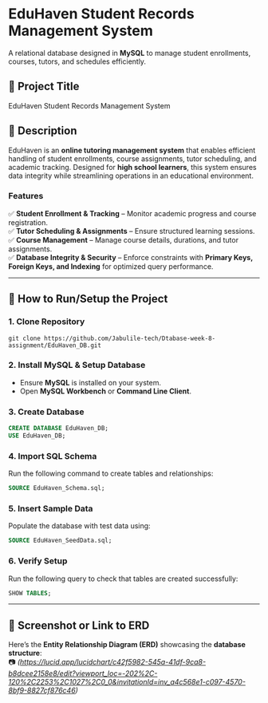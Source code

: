 # **EduHaven Student Records Management System**  
A relational database designed in **MySQL** to manage student enrollments, courses, tutors, and schedules efficiently.

## **📌 Project Title**  
EduHaven Student Records Management System

## **📌 Description**  
EduHaven is an **online tutoring management system** that enables efficient handling of student enrollments, course assignments, tutor scheduling, and academic tracking. Designed for **high school learners**, this system ensures data integrity while streamlining operations in an educational environment.

### **Features**
✅ **Student Enrollment & Tracking** – Monitor academic progress and course registration.  
✅ **Tutor Scheduling & Assignments** – Ensure structured learning sessions.  
✅ **Course Management** – Manage course details, durations, and tutor assignments.  
✅ **Database Integrity & Security** – Enforce constraints with **Primary Keys, Foreign Keys, and Indexing** for optimized query performance.

---

## **📌 How to Run/Setup the Project**
### **1. Clone Repository**
```
git clone https://github.com/Jabulile-tech/Dtabase-week-8-assignment/EduHaven_DB.git
```

### **2. Install MySQL & Setup Database**
- Ensure **MySQL** is installed on your system.
- Open **MySQL Workbench** or **Command Line Client**.

### **3. Create Database**
```sql
CREATE DATABASE EduHaven_DB;
USE EduHaven_DB;
```

### **4. Import SQL Schema**
Run the following command to create tables and relationships:
```sql
SOURCE EduHaven_Schema.sql;
```

### **5. Insert Sample Data**
Populate the database with test data using:
```sql
SOURCE EduHaven_SeedData.sql;
```

### **6. Verify Setup**
Run the following query to check that tables are created successfully:
```sql
SHOW TABLES;
```

---

## **📌 Screenshot or Link to ERD**  
Here’s the **Entity Relationship Diagram (ERD)** showcasing the **database structure**:  
📷 _(https://lucid.app/lucidchart/c42f5982-545a-41df-9ca8-b8dcee2158e8/edit?viewport_loc=-202%2C-120%2C2253%2C1027%2C0_0&invitationId=inv_a4c568e1-c097-4570-8bf9-8827cf876c46)_


